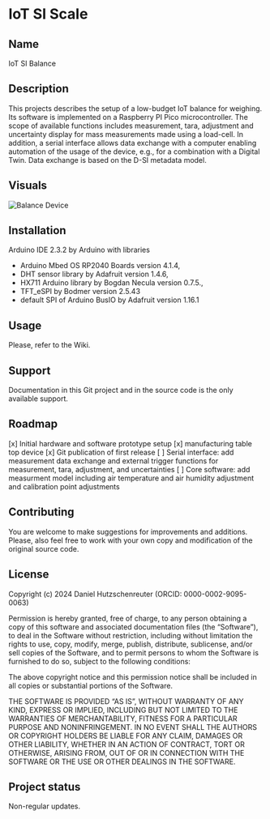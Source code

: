 # IoT SI Scale

## Name
IoT SI Balance

## Description
This projects describes the setup of a low-budget IoT balance for weighing. Its software is implemented on a Raspberry PI Pico 
microcontroller. The scope of available functions includes measurement, tara, adjustment and uncertainty display for mass measurements 
made using a load-cell. In addition, a serial interface allows data exchange with a computer enabling automation of the usage of the 
device, e.g., for a combination with a Digital Twin. Data exchange is based on the D-SI metadata model.

## Visuals

![Balance Device](figures/01-main-figure.JPG)

## Installation
Arduino IDE 2.3.2 by Arduino with libraries
- Arduino Mbed OS RP2040 Boards version 4.1.4, 
- DHT sensor library by Adafruit version 1.4.6, 
- HX711 Arduino library by Bogdan Necula version 0.7.5.,
- TFT_eSPI by Bodmer version 2.5.43
- default SPI of Arduino BusIO by Adafruit version 1.16.1

## Usage
Please, refer to the Wiki.

## Support
Documentation in this Git project and in the source code is the only available support.

## Roadmap
[x] Initial hardware and software prototype setup
[x] manufacturing table top device
[x] Git publication of first release
[ ] Serial interface: add measurement data exchange and external trigger functions for measurement, tara, adjustment, and uncertainties
[ ] Core software: add measurment model including air temperature and air humidity adjustment and calibration point adjustments 

## Contributing
You are welcome to make suggestions for improvements and additions. Please, also feel free to work with your own copy 
and modification of the original source code.

## License
Copyright (c) 2024 Daniel Hutzschenreuter (ORCID: 0000-0002-9095-0063)

Permission is hereby granted, free of charge, to any person obtaining a copy 
of this software and associated documentation files (the “Software”), to deal 
in the Software without restriction, including without limitation the rights to 
use, copy, modify, merge, publish, distribute, sublicense, and/or sell copies of 
the Software, and to permit persons to whom the Software is furnished to do so, 
subject to the following conditions:

The above copyright notice and this permission notice shall be included in all copies 
or substantial portions of the Software.

THE SOFTWARE IS PROVIDED “AS IS”, WITHOUT WARRANTY OF ANY KIND, EXPRESS OR IMPLIED, 
INCLUDING BUT NOT LIMITED TO THE WARRANTIES OF MERCHANTABILITY, FITNESS FOR A 
PARTICULAR PURPOSE AND NONINFRINGEMENT. IN NO EVENT SHALL THE AUTHORS OR COPYRIGHT 
HOLDERS BE LIABLE FOR ANY CLAIM, DAMAGES OR OTHER LIABILITY, WHETHER IN AN ACTION 
OF CONTRACT, TORT OR OTHERWISE, ARISING FROM, OUT OF OR IN CONNECTION WITH THE 
SOFTWARE OR THE USE OR OTHER DEALINGS IN THE SOFTWARE. 

## Project status
Non-regular updates.
